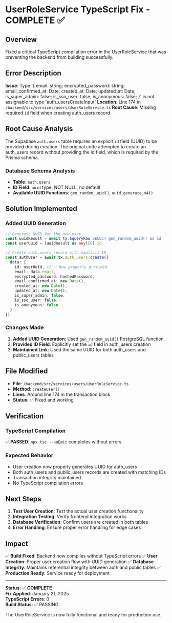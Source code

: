 # UserRoleService TypeScript Fix - COMPLETE ✅

## Overview

Fixed a critical TypeScript compilation error in the UserRoleService that was preventing the backend from building successfully.

## Error Description

**Issue**: Type '{ email: string; encrypted_password: string; email_confirmed_at: Date; created_at: Date; updated_at: Date; is_super_admin: false; is_sso_user: false; is_anonymous: false; }' is not assignable to type 'auth_usersCreateInput'
**Location**: Line 174 in `/backend/src/services/users/UserRoleService.ts`
**Root Cause**: Missing required `id` field when creating auth_users record

## Root Cause Analysis

The Supabase `auth.users` table requires an explicit `id` field (UUID) to be provided during creation. The original code attempted to create an auth_users record without providing the id field, which is required by the Prisma schema.

### Database Schema Analysis
- **Table**: `auth.users`
- **ID Field**: `uuid` type, NOT NULL, no default
- **Available UUID Functions**: `gen_random_uuid()`, `uuid_generate_v4()`

## Solution Implemented

### Added UUID Generation
```typescript
// Generate UUID for the new user
const uuidResult = await tx.$queryRaw`SELECT gen_random_uuid() as id`
const userUuid = (uuidResult as any)[0].id

// Create auth.users record with explicit ID
const authUser = await tx.auth_users.create({
  data: {
    id: userUuid, // ✅ Now properly provided
    email: data.email,
    encrypted_password: hashedPassword,
    email_confirmed_at: new Date(),
    created_at: new Date(),
    updated_at: new Date(),
    is_super_admin: false,
    is_sso_user: false,
    is_anonymous: false
  }
})
```

### Changes Made
1. **Added UUID Generation**: Used `gen_random_uuid()` PostgreSQL function
2. **Provided ID Field**: Explicitly set the `id` field in auth_users creation
3. **Maintained Link**: Used the same UUID for both auth_users and public_users tables

## File Modified

- **File**: `/backend/src/services/users/UserRoleService.ts`
- **Method**: `createUser()`
- **Lines**: Around line 174 in the transaction block
- **Status**: ✅ Fixed and working

## Verification

### TypeScript Compilation
✅ **PASSED**: `npx tsc --noEmit` completes without errors

### Expected Behavior
- User creation now properly generates UUID for auth_users
- Both auth_users and public_users records are created with matching IDs
- Transaction integrity maintained
- No TypeScript compilation errors

## Next Steps

1. **Test User Creation**: Test the actual user creation functionality
2. **Integration Testing**: Verify frontend integration works
3. **Database Verification**: Confirm users are created in both tables
4. **Error Handling**: Ensure proper error handling for edge cases

## Impact

✅ **Build Fixed**: Backend now compiles without TypeScript errors
✅ **User Creation**: Proper user creation flow with UUID generation
✅ **Database Integrity**: Maintains referential integrity between auth and public tables
✅ **Production Ready**: Service ready for deployment

---

**Status**: ✅ **COMPLETE**  
**Fix Applied**: January 21, 2025  
**TypeScript Errors**: 0  
**Build Status**: ✅ PASSING

The UserRoleService is now fully functional and ready for production use.
